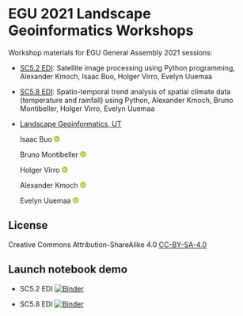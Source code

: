 # EGU 2021 Landscape Geoinformatics Workshops

Workshop materials for EGU General Assembly 2021 sessions:

- [SC5.2 EDI](https://meetingorganizer.copernicus.org/EGU21/session/38947): Satellite image processing using Python programming, Alexander Kmoch, Isaac Buo, Holger Virro, Evelyn Uuemaa

- [SC5.8 EDI](https://meetingorganizer.copernicus.org/EGU21/session/38935): Spatio-temporal trend analysis of spatial climate data (temperature and rainfall) using Python, Alexander Kmoch, Bruno Montibeller, Holger Virro, Evelyn Uuemaa

- [Landscape Geoinformatics, UT](https://landscape-geoinformatics.ut.ee/home-0)

    Isaac Buo <a href="https://orcid.org/0000-0002-6211-4957"><img src="orcid_icon.png" width="12px" height="12px" /></a>

    Bruno Montibeller <a href="https://orcid.org/0000-0002-5250-8450"><img src="orcid_icon.png" width="12px" height="12px" /></a>

    Holger Virro <a href="https://orcid.org/0000-0001-6110-5453"><img src="orcid_icon.png" width="12px" height="12px" /></a>

    Alexander Kmoch <a href="https://orcid.org/0000-0003-4386-4450"><img src="orcid_icon.png" width="12px" height="12px" /></a>

    Evelyn Uuemaa <a href="https://orcid.org/0000-0002-0782-6740"><img src="orcid_icon.png" width="12px" height="12px" /></a>


## License

Creative Commons Attribution-ShareAlike 4.0 [CC-BY-SA-4.0](https://creativecommons.org/licenses/by-sa/4.0/)

## Launch notebook demo

- SC5.2 EDI [![Binder](https://mybinder.org/badge_logo.svg)](https://mybinder.org/v2/gh/LandscapeGeoinformatics/EGU_2021_lgeo_workshops/HEAD?filepath=SC5.2%2FEGU_workshop_sc52.ipynb)

- SC5.8 EDI [![Binder](https://mybinder.org/badge_logo.svg)](https://mybinder.org/v2/gh/LandscapeGeoinformatics/EGU_2021_lgeo_workshops/HEAD?filepath=SC5.8%2FEGU2021_Workshop_SC58.ipynb)
